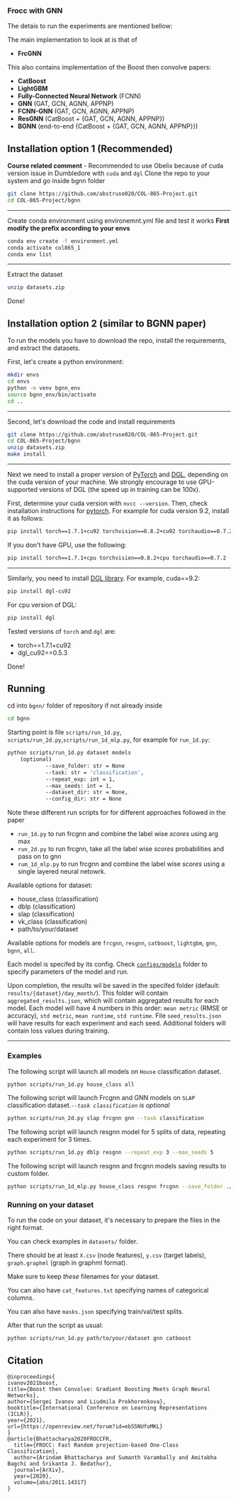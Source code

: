 
### Frocc with GNN
The detais to run the experiments are mentioned bellow:

The main implementation to look at is that of 
* **FrcGNN**

This also contains implementation of the Boost then convolve papers: 
* **CatBoost**
* **LightGBM**
* **Fully-Connected Neural Network** (FCNN)
* **GNN** (GAT, GCN, AGNN, APPNP)
* **FCNN-GNN** (GAT, GCN, AGNN, APPNP)
* **ResGNN** (CatBoost + {GAT, GCN, AGNN, APPNP})
* **BGNN** (end-to-end {CatBoost + {GAT, GCN, AGNN, APPNP}})

## Installation option 1 (Recommended)
**Course related comment** - Recommended to use Obelix because of cuda version issue in Dumbledore with `cuda` and `dgl`
Clone the repo to your system and go inside bgnn folder
```bash
git clone https://github.com/abstruse020/COL-865-Project.git
cd COL-865-Project/bgnn
```
---
Create conda environment using environemnt.yml file and test it works
**First modify the prefix according to your envs**
```bash
conda env create -f environment.yml
conda activate col865_1
conda env list
```
---
Extract the dataset
```bash
unzip datasets.zip
```
Done!

## Installation option 2 (similar to BGNN paper)
To run the models you have to download the repo, install the requirements, and extract the datasets.

First, let's create a python environment:
```bash
mkdir envs
cd envs
python -m venv bgnn_env
source bgnn_env/bin/activate
cd ..
```
---
Second, let's download the code and install requirements
```bash
git clone https://github.com/abstruse020/COL-865-Project.git
cd COL-865-Project/bgnn
unzip datasets.zip
make install
```
---
Next we need to install a proper version of [PyTorch](https://pytorch.org/) and [DGL](https://www.dgl.ai/), depending on the cuda version of your machine.
We strongly encourage to use GPU-supported versions of DGL (the speed up in training can be 100x).

First, determine your cuda version with `nvcc --version`. 
Then, check installation instructions for [pytorch](https://pytorch.org/get-started/locally/).
For example for cuda version 9.2, install it as follows:
```bash
pip install torch==1.7.1+cu92 torchvision==0.8.2+cu92 torchaudio==0.7.2 -f https://download.pytorch.org/whl/torch_stable.html
```

If you don't have GPU, use the following: 
```bash
pip install torch==1.7.1+cpu torchvision==0.8.2+cpu torchaudio==0.7.2 -f https://download.pytorch.org/whl/torch_stable.html
```
---
Similarly, you need to install [DGL library](https://docs.dgl.ai/en/0.4.x/install/). 
For example, cuda==9.2:

```bash
pip install dgl-cu92
```

For cpu version of DGL: 
```bash
pip install dgl
```

Tested versions of `torch` and `dgl` are:
* torch==1.7.1+cu92
* dgl_cu92==0.5.3

Done!

## Running
cd into `bgnn/` folder of repository if not already inside
```bash
cd bgnn
```
Starting point is file `scripts/run_1d.py`, `scripts/run_2d.py`,`scripts/run_1d_mlp.py`, for example for `run_1d.py`:
```bash
python scripts/run_1d.py dataset models 
    (optional) 
            --save_folder: str = None
            --task: str = 'classification',
            --repeat_exp: int = 1,
            --max_seeds: int = 1,
            --dataset_dir: str = None,
            --config_dir: str = None
```
Note these different run scripts for for different approaches followed in the paper
* `run_1d.py` to run frcgnn and combine the label wise *scores* using arg max
* `run_2d.py` to run frcgnn, take all the label wise *scores* probabilities and pass on to gnn
* `rum_1d_mlp.py` to run frcgnn and combine the label wise *scores* using a single layered neural netowrk.

Available options for dataset: 
<!-- * house (regression)
* county (regression)
* vk (regression)
* wiki (regression)
* avazu (regression) -->
* house_class (classification)
* dblp (classification)
* slap (classification)
* vk_class (classification)
* path/to/your/dataset
    
Available options for models are `frcgnn`, `resgnn`, `catboost`, `lightgbm`, `gnn`, `bgnn`, `all`.

Each model is specifed by its config. Check [`configs/models`](https://github.com/abstruse020/COL-865-Project/tree/main/bgnn/configs/model) folder to specify parameters of the model and run.

Upon completion, the results wil be saved in the specifed folder (default: `results/{dataset}/day_month/`).
This folder will contain `aggregated_results.json`, which will contain aggregated results for each model.
Each model will have 4 numbers in this order: `mean metric` (RMSE or accuracy), `std metric`, `mean runtime`, `std runtime`.
File `seed_results.json` will have results for each experiment and each seed. 
Additional folders will contain loss values during training. 

---

### Examples

The following script will launch all models on `House` classification dataset.  
```bash
python scripts/run_1d.py house_class all
```

The following script will launch Frcgnn and GNN models on `SLAP` classification dataset.*`--task classification` is optional*
```bash
python scripts/run_2d.py slap frcgnn gnn --task classification
```

The following script will launch resgnn model for 5 splits of data, repeating each experiment for 3 times.  
```bash
python scripts/run_1d.py dblp resgnn --repeat_exp 3 --max_seeds 5
```

The following script will launch resgnn and frcgnn models saving results to custom folder.  
```bash
python scripts/run_1d_mlp.py house_class resgnn frcgnn --save_folder ./house_class_resgnn_frcgnn
```

### Running on your dataset
To run the code on your dataset, it's necessary to prepare the files in the right format. 

You can check examples in `datasets/` folder. 

There should be at least `X.csv` (node features), `y.csv` (target labels), `graph.graphml` (graph in graphml format).

Make sure to keep _these_ filenames for your dataset.

You can also have `cat_features.txt` specifying names of categorical columns.

You can also have `masks.json` specifying train/val/test splits. 

After that run the script as usual: 
```bash
python scripts/run_1d.py path/to/your/dataset gnn catboost 
```

## Citation
```
@inproceedings{
ivanov2021boost,
title={Boost then Convolve: Gradient Boosting Meets Graph Neural Networks},
author={Sergei Ivanov and Liudmila Prokhorenkova},
booktitle={International Conference on Learning Representations (ICLR)},
year={2021},
url={https://openreview.net/forum?id=ebS5NUfoMKL}
}
@article{Bhattacharya2020FROCCFR,
  title={FROCC: Fast Random projection-based One-Class Classification},
  author={Arindam Bhattacharya and Sumanth Varambally and Amitabha Bagchi and Srikanta J. Bedathur},
  journal={ArXiv},
  year={2020},
  volume={abs/2011.14317}
}
```
